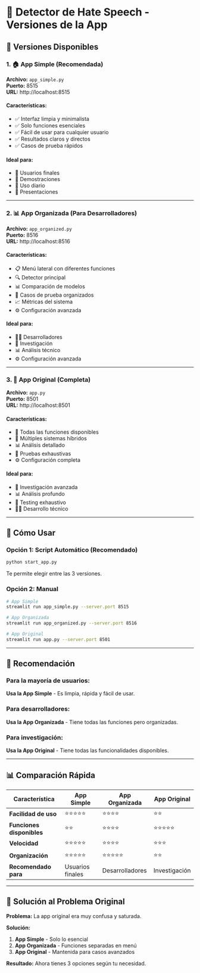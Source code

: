# 🚨 Detector de Hate Speech - Versiones de la App

## 📱 **Versiones Disponibles**

### **1. 🏠 App Simple (Recomendada)**
**Archivo:** `app_simple.py`  
**Puerto:** 8515  
**URL:** http://localhost:8515

#### **Características:**
- ✅ Interfaz limpia y minimalista
- ✅ Solo funciones esenciales
- ✅ Fácil de usar para cualquier usuario
- ✅ Resultados claros y directos
- ✅ Casos de prueba rápidos

#### **Ideal para:**
- 👥 Usuarios finales
- 🎯 Demostraciones
- 📱 Uso diario
- 🚀 Presentaciones

---

### **2. 📊 App Organizada (Para Desarrolladores)**
**Archivo:** `app_organized.py`  
**Puerto:** 8516  
**URL:** http://localhost:8516

#### **Características:**
- 📋 Menú lateral con diferentes funciones
- 🔍 Detector principal
- 📊 Comparación de modelos
- 🧪 Casos de prueba organizados
- 📈 Métricas del sistema
- ⚙️ Configuración avanzada

#### **Ideal para:**
- 👨‍💻 Desarrolladores
- 🔬 Investigación
- 📊 Análisis técnico
- ⚙️ Configuración avanzada

---

### **3. 🔧 App Original (Completa)**
**Archivo:** `app.py`  
**Puerto:** 8501  
**URL:** http://localhost:8501

#### **Características:**
- 🚀 Todas las funciones disponibles
- 🔄 Múltiples sistemas híbridos
- 📊 Análisis detallado
- 🧪 Pruebas exhaustivas
- ⚙️ Configuración completa

#### **Ideal para:**
- 🔬 Investigación avanzada
- 📊 Análisis profundo
- 🧪 Testing exhaustivo
- 👨‍💻 Desarrollo técnico

---

## 🚀 **Cómo Usar**

### **Opción 1: Script Automático (Recomendado)**
```bash
python start_app.py
```
Te permite elegir entre las 3 versiones.

### **Opción 2: Manual**
```bash
# App Simple
streamlit run app_simple.py --server.port 8515

# App Organizada
streamlit run app_organized.py --server.port 8516

# App Original
streamlit run app.py --server.port 8501
```

---

## 🎯 **Recomendación**

### **Para la mayoría de usuarios:**
**Usa la App Simple** - Es limpia, rápida y fácil de usar.

### **Para desarrolladores:**
**Usa la App Organizada** - Tiene todas las funciones pero organizadas.

### **Para investigación:**
**Usa la App Original** - Tiene todas las funcionalidades disponibles.

---

## 📊 **Comparación Rápida**

| Característica | App Simple | App Organizada | App Original |
|----------------|------------|----------------|--------------|
| **Facilidad de uso** | ⭐⭐⭐⭐⭐ | ⭐⭐⭐⭐ | ⭐⭐ |
| **Funciones disponibles** | ⭐⭐ | ⭐⭐⭐⭐ | ⭐⭐⭐⭐⭐ |
| **Velocidad** | ⭐⭐⭐⭐⭐ | ⭐⭐⭐⭐ | ⭐⭐⭐ |
| **Organización** | ⭐⭐⭐⭐⭐ | ⭐⭐⭐⭐⭐ | ⭐⭐ |
| **Recomendado para** | Usuarios finales | Desarrolladores | Investigación |

---

## 🔧 **Solución al Problema Original**

**Problema:** La app original era muy confusa y saturada.

**Solución:** 
1. **App Simple** - Solo lo esencial
2. **App Organizada** - Funciones separadas en menú
3. **App Original** - Mantenida para casos avanzados

**Resultado:** Ahora tienes 3 opciones según tu necesidad.
